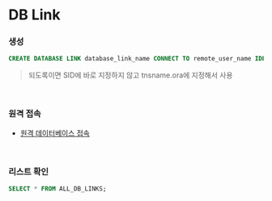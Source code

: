 DB Link
===

### 생성
```sql
CREATE DATABASE LINK database_link_name CONNECT TO remote_user_name IDENTIFIED BY remote_password USING 'tnsname.ora_alias_name';
```
>되도록이면 SID에 바로 지정하지 않고 tnsname.ora에 지정해서 사용

<br>

### 원격 접속
* [원격 데이터베이스 접속](./SQLPlus.md#원격-데이터베이스-접속)

<br>

### 리스트 확인
```sql
SELECT * FROM ALL_DB_LINKS;
```

<br>

###
